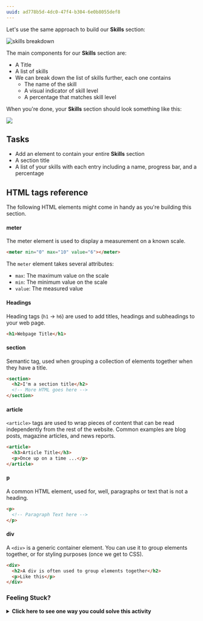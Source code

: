 ```yaml
---
uuid: ad778b5d-4dc0-47f4-b304-6e0b8055def8
---
```


Let's use the same approach to build our **Skills** section:

![skills breakdown](https://cl.ly/3L2r1I3r1e40/[adb764b3e2a6afff76be3f011a9361ea]_Image%202017-10-25%20at%207.33.49%20PM.png)

The main components for our **Skills** section are:

- A Title
- A list of skills
- We can break down the list of skills further, each one contains
  - The name of the skill
  - A visual indicator of skill level
  - A percentage that matches skill level

When you're done, your **Skills** section should look something like this:

![](https://cl.ly/2D2c2R0C2o0I/Image%202017-12-19%20at%201.34.43%20PM.png)

## Tasks

- Add an element to contain your entire **Skills** section
- A section title
- A list of your skills with each entry including a name, progress bar, and a percentage


## HTML tags reference

The following HTML elements might come in handy as you're building this section.

#### meter

The meter element is used to display a measurement on a known scale.


```html
<meter min="0" max="10" value="6"></meter>
```

The `meter` element takes several attributes:

- `max`: The maximum value on the scale
- `min`: The minimum value on the scale
- `value`: The measured value

#### Headings

Heading tags (`h1` -> `h6`) are used to add titles, headings and subheadings to your web page.

```html
<h1>Webpage Title</h1>
```

#### section

Semantic tag, used when grouping a collection of elements together when they have a title.

```html
<section>
  <h2>I'm a section title</h2>
  <!-- More HTML goes here -->
</section>
```

#### article
`<article>` tags are used to wrap pieces of content that can be read independently from the rest of the website. Common examples are blog posts, magazine articles, and news reports.

```html
<article>
  <h3>Article Title</h3>
  <p>Once up on a time ...</p>
</article>
```

#### p

A common HTML element, used for, well, paragraphs or text that is not a heading.

```html
<p>
  <!-- Paragraph Text here -->
</p>
```

#### div

A `<div>` is a generic container element. You can use it to group elements together, or for styling purposes (once we get to CSS).

```html
<div>
  <h2>A div is often used to group elements together</h2>
  <p>Like this</p>
</div>
```

### Feeling Stuck? 

<details>
  <summary><strong>Click here to see one way you could solve this activity</strong></summary>
  Verify that your About Section structure looks similar to the following:
 <img src="https://cl.ly/1k21151m0X16/Image%202018-05-07%20at%2011.01.21%20AM.png">
</details>